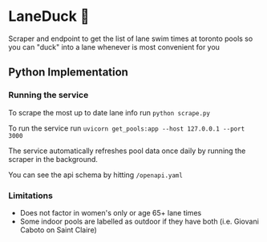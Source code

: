 # LaneDuck 🦆

Scraper and endpoint to get the list of lane swim times at toronto pools
so you can "duck" into a lane whenever is most convenient for you

## Python Implementation

### Running the service

To scrape the most up to date lane info run `python scrape.py`

To run the service run `uvicorn get_pools:app --host 127.0.0.1 --port 3000`

The service automatically refreshes pool data once daily by running the scraper in the background.

You can see the api schema by hitting  `/openapi.yaml`

### Limitations

- Does not factor in women's only or age 65+ lane times
- Some indoor pools are labelled as outdoor if they have both
 (i.e. Giovani Caboto on Saint Claire)

